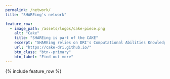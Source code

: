 ```yaml
---
permalink: /network/
title: "SHAREing's network"

feature_row:
  - image_path: /assets/logos/cake-piece.png
    alt: "Cake"
    title: "SHAREing is part of the CAKE"
    excerpt: "SHAREing relies on DRI's Computational Abilities Knowledge Exchange (CAKE) to manage its knowledge exchange and dissemination activities."
    url: "https://cake-dri.github.io/"
    btn_class: "btn--primary"
    btn_label: "Find out more"
---
```


{% include feature_row %}
